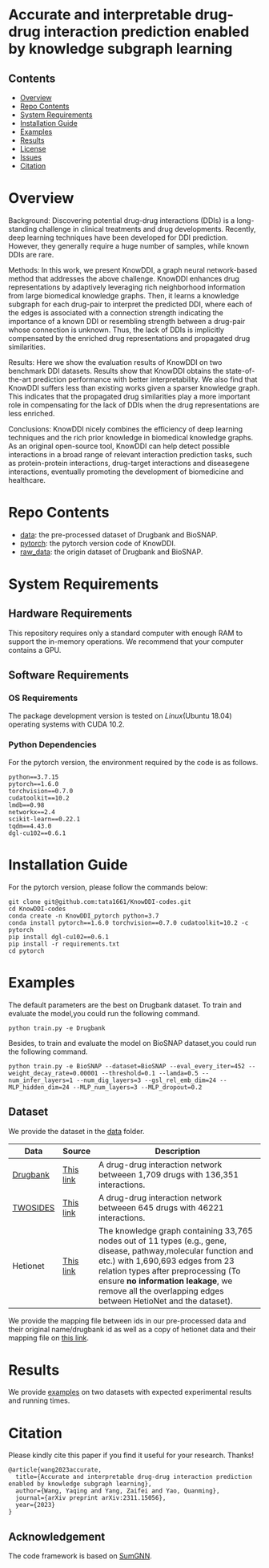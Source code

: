# Accurate and interpretable drug-drug interaction prediction enabled by knowledge subgraph learning


## Contents

- [Overview](#overview)
- [Repo Contents](#repo-contents)
- [System Requirements](#system-requirements)
- [Installation Guide](#installation-guide)
- [Examples](#Examples)
- [Results](#results)
- [License](./LICENSE)
- [Issues](https://github.com/tata1661/KnowDDI-codes/issues)
- [Citation](#citation)

# Overview

Background: Discovering potential drug-drug interactions (DDIs) is a long-standing challenge in clinical treatments and drug developments. Recently, deep learning techniques have been developed for DDI prediction. However, they generally require a huge number of samples, while known DDIs are rare.

Methods: In this work, we present KnowDDI, a graph neural network-based method that addresses the above challenge. KnowDDI enhances drug representations by adaptively leveraging rich neighborhood information from large biomedical knowledge graphs. Then, it learns a knowledge subgraph for each drug-pair to interpret the predicted DDI, where each of the edges is associated with a connection strength indicating the importance of a known DDI or resembling strength between a drug-pair whose connection is unknown. Thus, the lack of DDIs is implicitly compensated by the enriched drug representations and propagated drug similarities.

Results: Here we show the evaluation results of KnowDDI on two benchmark DDI datasets. Results show that KnowDDI obtains the state-of-the-art prediction performance with better interpretability. We also find that KnowDDI suffers less than existing works given a sparser knowledge graph. This indicates that the propagated drug similarities play a more important role in compensating for the lack of DDIs when the drug representations are less enriched.

Conclusions: KnowDDI nicely combines the efficiency of deep learning techniques and the rich prior knowledge in biomedical knowledge graphs. As an original open-source tool, KnowDDI can help detect possible interactions in a broad range of relevant interaction prediction tasks, such as protein-protein interactions, drug-target interactions and diseasegene interactions, eventually promoting the development of biomedicine and healthcare.

# Repo Contents

- [data](./data): the pre-processed dataset of Drugbank and BioSNAP.
- [pytorch](./pytorch): the pytorch version code of KnowDDI.
- [raw_data](./raw_data): the origin dataset of Drugbank and BioSNAP.

# System Requirements

## Hardware Requirements

This repository requires only a standard computer with enough RAM to support the in-memory operations. We recommend that your computer contains a GPU.

## Software Requirements

### OS Requirements

The package development version is tested on *Linux*(Ubuntu 18.04) operating systems with CUDA 10.2.

### Python Dependencies
For the pytorch version, the environment required by the code is as follows.
```
python==3.7.15
pytorch==1.6.0
torchvision==0.7.0
cudatoolkit==10.2
lmdb==0.98
networkx==2.4
scikit-learn==0.22.1
tqdm==4.43.0
dgl-cu102==0.6.1
```

# Installation Guide
For the pytorch version, please follow the commands below:
```
git clone git@github.com:tata1661/KnowDDI-codes.git
cd KnowDDI-codes
conda create -n KnowDDI_pytorch python=3.7
conda install pytorch==1.6.0 torchvision==0.7.0 cudatoolkit=10.2 -c pytorch
pip install dgl-cu102==0.6.1
pip install -r requirements.txt
cd pytorch
```

# Examples
The default parameters are the best on Drugbank dataset. To train and evaluate the model,you could run the following command.
```
python train.py -e Drugbank
```
Besides, to train and evaluate the model on BioSNAP dataset,you could run the following command.
```
python train.py -e BioSNAP --dataset=BioSNAP --eval_every_iter=452 --weight_decay_rate=0.00001 --threshold=0.1 --lamda=0.5 --num_infer_layers=1 --num_dig_layers=3 --gsl_rel_emb_dim=24 --MLP_hidden_dim=24 --MLP_num_layers=3 --MLP_dropout=0.2
```

## Dataset

We provide the dataset in the [data](data/) folder. 

| Data  | Source | Description
|-------|----------|----------|
| [Drugbank](./pytorch/data/drugbank/) | [This link](https://bitbucket.org/kaistsystemsbiology/deepddi/src/master/data/)| A drug-drug interaction network betweeen 1,709 drugs with 136,351 interactions.| 
| [TWOSIDES](./pytorch/data/BioSNAP/) | [This link](http://snap.stanford.edu/biodata/datasets/10017/10017-ChChSe-Decagon.html)| A drug-drug interaction network betweeen 645 drugs with 46221 interactions.|
| Hetionet | [This link](https://github.com/hetio/hetionet) | The knowledge graph containing 33,765  nodes  out  of  11  types  (e.g.,  gene,  disease,  pathway,molecular function and etc.) with 1,690,693 edges from 23 relation types after preprocessing (To ensure **no information leakage**, we remove all the overlapping edges  between  HetioNet  and  the  dataset).

We provide the mapping file between ids in our pre-processed data and their original name/drugbank id as well as a copy of hetionet data and their mapping file on [this link](./raw_data).


# Results
We provide [examples](./pytorch/experiments/) on two datasets with expected experimental results and running times.

# Citation

Please kindly cite this paper if you find it useful for your research. Thanks!

```
@article{wang2023accurate,
  title={Accurate and interpretable drug-drug interaction prediction enabled by knowledge subgraph learning},
  author={Wang, Yaqing and Yang, Zaifei and Yao, Quanming},
  journal={arXiv preprint arXiv:2311.15056},
  year={2023}
}
```

## Acknowledgement
The code framework is based on [SumGNN](https://github.com/yueyu1030/SumGNN).